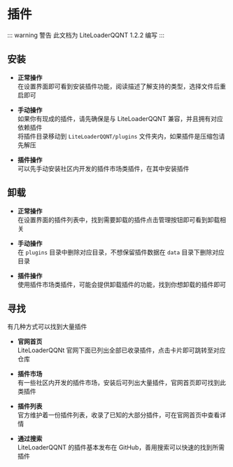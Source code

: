 # 插件

::: warning 警告
此文档为 LiteLoaderQQNT 1.2.2 编写
:::

## 安装

- **正常操作**  
在设置界面即可看到安装插件功能，阅读描述了解支持的类型，选择文件后重启即可

- **手动操作**  
如果你有现成的插件，请先确保是与 LiteLoaderQQNT 兼容，并且拥有对应依赖插件  
将插件目录移动到 `LiteLoaderQQNT/plugins` 文件夹内，如果插件是压缩包请先解压

- **插件操作**  
可以先手动安装社区内开发的插件市场类插件，在其中安装插件

## 卸载

- **正常操作**  
在设置界面的插件列表中，找到需要卸载的插件点击管理按钮即可看到卸载相关

- **手动操作**  
在 `plugins` 目录中删除对应目录，不想保留插件数据在 `data` 目录下删除对应目录

- **插件操作**  
使用插件市场类插件，可能会提供卸载插件的功能，找到你想卸载的插件即可

## 寻找

有几种方式可以找到大量插件

- **官网首页**  
LiteLoaderQQNt 官网下面已列出全部已收录插件，点击卡片即可跳转至对应仓库

- **插件市场**  
有一些社区内开发的插件市场，安装后可列出大量插件，官网首页即可找到此类插件

- **插件列表**  
官方维护着一份插件列表，收录了已知的大部分插件，可在官网首页中查看详情

- **通过搜索**  
LiteLoaderQQNT 的插件基本发布在 GitHub，善用搜索可以快速的找到所需插件
